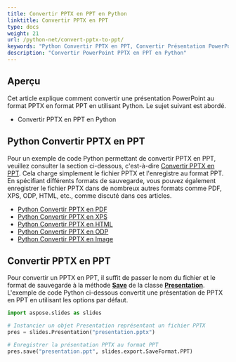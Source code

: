 ```yaml
---
title: Convertir PPTX en PPT en Python
linktitle: Convertir PPTX en PPT
type: docs
weight: 21
url: /python-net/convert-pptx-to-ppt/
keywords: "Python Convertir PPTX en PPT, Convertir Présentation PowerPoint, PPTX en PPT, Python, Aspose.Slides"
description: "Convertir PowerPoint PPTX en PPT en Python"
---
```


## **Aperçu**

Cet article explique comment convertir une présentation PowerPoint au format PPTX en format PPT en utilisant Python. Le sujet suivant est abordé.

- Convertir PPTX en PPT en Python

## **Python Convertir PPTX en PPT**

Pour un exemple de code Python permettant de convertir PPTX en PPT, veuillez consulter la section ci-dessous, c'est-à-dire [Convertir PPTX en PPT](#convert-pptx-to-ppt). Cela charge simplement le fichier PPTX et l'enregistre au format PPT. En spécifiant différents formats de sauvegarde, vous pouvez également enregistrer le fichier PPTX dans de nombreux autres formats comme PDF, XPS, ODP, HTML, etc., comme discuté dans ces articles.

- [Python Convertir PPTX en PDF](https://docs.aspose.com/slides/python-net/convert-powerpoint-to-pdf/)
- [Python Convertir PPTX en XPS](https://docs.aspose.com/slides/python-net/convert-powerpoint-to-xps/)
- [Python Convertir PPTX en HTML](https://docs.aspose.com/slides/python-net/convert-powerpoint-to-html/)
- [Python Convertir PPTX en ODP](https://docs.aspose.com/slides/python-net/save-presentation/)
- [Python Convertir PPTX en Image](https://docs.aspose.com/slides/python-net/convert-powerpoint-to-png/)

## **Convertir PPTX en PPT**
Pour convertir un PPTX en PPT, il suffit de passer le nom du fichier et le format de sauvegarde à la méthode [**Save**](https://reference.aspose.com/slides/python-net/aspose.slides/presentation/) de la classe [**Presentation**](https://reference.aspose.com/slides/python-net/aspose.slides/presentation/). L'exemple de code Python ci-dessous convertit une présentation de PPTX en PPT en utilisant les options par défaut.

```py
import aspose.slides as slides

# Instancier un objet Presentation représentant un fichier PPTX
pres = slides.Presentation("presentation.pptx")

# Enregistrer la présentation PPTX au format PPT
pres.save("presentation.ppt", slides.export.SaveFormat.PPT)
```